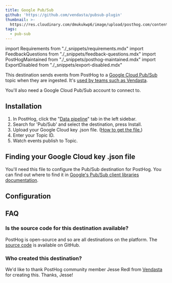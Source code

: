 ```yaml
---
title: Google Pub/Sub
github: 'https://github.com/vendasta/pubsub-plugin'
thumbnail: >-
  https://res.cloudinary.com/dmukukwp6/image/upload/posthog.com/contents/cdp/thumbnails/pub-sub-export.png
tags:
  - pub-sub
---
```


import Requirements from "./_snippets/requirements.mdx"
import FeedbackQuestions from "./_snippets/feedback-questions.mdx"
import PostHogMaintained from "./_snippets/posthog-maintained.mdx"
import ExportDisabled from "./_snippets/export-disabled.mdx"

<ExportDisabled />

This destination sends events from PostHog to a [Google Cloud Pub/Sub](https://cloud.google.com/pubsub/) topic when they are ingested. It's [used by teams such as Vendasta](https://posthog.com/customers/vendasta).

<Requirements />

You'll also need a Google Cloud Pub/Sub account to connect to.

## Installation

1. In PostHog, click the "[Data pipeline](https://us.posthog.com/pipeline)" tab in the left sidebar.
2. Search for 'Pub/Sub' and select the destination, press Install.
3. Upload your Google Cloud key .json file. ([How to get the file.](https://cloud.google.com/pubsub/docs/reference/libraries))
4. Enter your Topic ID.
5. Watch events publish to Topic.

## Finding your Google Cloud key .json file

You'll need this file to configure the Pub/Sub destination for PostHog. You can find out where to find it in [Google's Pub/Sub client libraries documentation](https://cloud.google.com/pubsub/docs/reference/libraries).

## Configuration

<AppParameters />

## FAQ

### Is the source code for this destination available?

PostHog is open-source and so are all destinations on the platform. The [source code](https://github.com/PostHog/pubsub-plugin) is available on GitHub.

### Who created this destination?

We'd like to thank PostHog community member Jesse Redl from [Vendasta](https://posthog.com/customers/vendasta) for creating this. Thanks, Jesse!

<PostHogMaintained />

<FeedbackQuestions />
